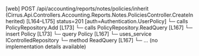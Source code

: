 [web] POST /api/accounting/reports/notes/policies/inherit  (Cirrus.Api.Controllers.Accounting.Reports.Notes.PoliciesController.CreateInherited)  [L164–L175] status=201 [auth=Authentication.UserPolicy]
  └─ calls PolicyRepository.Add [L173]
  └─ calls PolicyRepository.ReadQuery [L167]
  └─ insert Policy [L173]
  └─ query Policy [L167]
  └─ uses_service IControlledRepository<Policy>
    └─ method ReadQuery [L167]
      └─ ... (no implementation details available)

